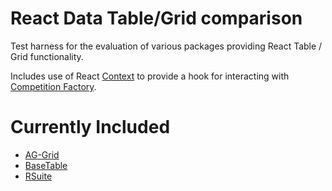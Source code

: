 # React Data Table/Grid comparison

Test harness for the evaluation of various packages providing React Table / Grid functionality.

Includes use of React [Context](https://reactjs.org/docs/context.html) to provide a hook for interacting with [Competition Factory](https://courthive.github.io/tods-competition-factory/).

# Currently Included

- [AG-Grid](https://www.ag-grid.com/react-grid/)
- [BaseTable](https://autodesk.github.io/react-base-table/examples/default)
- [RSuite](https://rsuitejs.com/components/table/)
